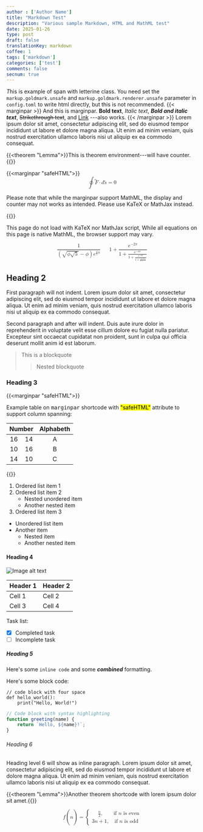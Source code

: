 ```yaml
---
author : ['Author Name']
title: "Markdown Test"
description: "Various sample Markdown, HTML and MathML test"
date: 2025-01-26
type: post
draft: false
translationKey: markdown
coffee: 1
tags: ['markdown']
categories: ['test']
comments: false
secnum: true
---
```


<span class="letterine"><i>T</i>his is example of span with letterine class.</span>
You need set the `markup.goldmark.unsafe` and `markup.goldmark.renderer.unsafe` parameter in `config.toml` to write html directly, but this is not recommended.
{{< marginpar >}}
And this is marginpar.
**Bold text**,
*Italic text*,
***Bold and italic text***,
~~Strikethrough text~~, and
[Link](https://example.com)
---also works.
{{< /marginpar >}}
Lorem ipsum dolor sit amet, consectetur adipiscing elit, sed do eiusmod tempor incididunt ut labore et dolore magna aliqua. Ut enim ad minim veniam, quis nostrud exercitation ullamco laboris nisi ut aliquip ex ea commodo consequat.

{{<theorem "Lemma">}}This is theorem environment---will have counter.{{</theorem>}}

{{<marginpar "safeHTML">}}
<math display="block">
  <semantics>
    <mrow><mstyle scriptlevel="0" displaystyle="true"><mo>∮</mo><mover accent="true"><mrow><mi>F</mi></mrow><mo>⃗</mo></mover><mo>⋅</mo><mi>d</mi><mover accent="true"><mrow><mi>s</mi></mrow><mo>⃗</mo></mover><mo>=</mo><mn>0</mn></mstyle></mrow>
    <annotation encoding="application/x-tex">\displaystyle \oint \vec{F} \cdot d\vec{s}=0</annotation>
  </semantics>
</math>
<p>Please note that while the marginpar support MathML, the display and counter may not works as intended. Please use KaTeX or MathJax instead.</p>
{{</marginpar>}}

This page do not load with KaTeX nor MathJax script,
While all equations on this page is native MathML, the browser support may vary.

<math class=textwidth display=block>
  <semantics>
    <mrow><mstyle scriptlevel="0" displaystyle="true"><mfrac><mrow><mn>1</mn></mrow><mrow><mo fence="true">(</mo><msqrt><mrow><mi>ϕ</mi><msqrt><mrow><mn>5</mn></mrow></msqrt></mrow></msqrt><mo>−</mo><mi>ϕ</mi><mo fence="true">)</mo><msup><mi>e</mi><mrow><mfrac><mn>2</mn><mn>5</mn></mfrac><mi>π</mi></mrow></msup></mrow></mfrac><mstyle><mspace width="0.1em"></mspace><mpadded width="0px"><mrow><mrow></mrow></mrow></mpadded><mpadded width="0px"><mrow><mrow></mrow></mrow></mpadded><mpadded width="0px"><mrow><mrow></mrow></mrow></mpadded><mspace width="1.5em"></mspace></mstyle><mn>1</mn><mo>+</mo><mfrac><mrow><msup><mi>e</mi><mrow><mo>−</mo><mn>2</mn><mi>π</mi></mrow></msup></mrow><mrow><mn>1</mn><mo>+</mo><mfrac><mrow><msup><mi>e</mi><mrow><mo>−</mo><mn>4</mn><mi>π</mi></mrow></msup></mrow><mrow><mn>1</mn><mo>+</mo><mfrac><mrow><msup><mi>e</mi><mrow><mo>−</mo><mn>6</mn><mi>π</mi></mrow></msup></mrow><mrow><mn>1</mn><mo>+</mo><mfrac><mrow><msup><mi>e</mi><mrow><mo>−</mo><mn>8</mn><mi>π</mi></mrow></msup></mrow><mrow><mn>1</mn><mo>+</mo><mo>⋯</mo></mrow></mfrac></mrow></mfrac></mrow></mfrac></mrow></mfrac></mstyle></mrow>
    <annotation encoding="application/x-tex">\displaystyle \frac{1}{\Bigl(\sqrt{\phi \sqrt{5}}-\phi\Bigr) e^{\frac25 \pi}} \equiv 1+\frac{e^{-2\pi}} {1+\frac{e^{-4\pi}} {1+\frac{e^{-6\pi}} {1+\frac{e^{-8\pi}} {1+\cdots} } } }</annotation>
  </semantics>
</math>

## Heading 2

First paragraph will not indent.
Lorem ipsum dolor sit amet, consectetur adipiscing elit, sed do eiusmod tempor incididunt ut labore et dolore magna aliqua. Ut enim ad minim veniam, quis nostrud exercitation ullamco laboris nisi ut aliquip ex ea commodo consequat.

Second paragraph and after will indent.
Duis aute irure dolor in reprehenderit in voluptate velit esse cillum dolore eu fugiat nulla pariatur. Excepteur sint occaecat cupidatat non proident, sunt in culpa qui officia deserunt mollit anim id est laborum.

> This is a blockquote
>> Nested blockquote

### Heading 3

{{<marginpar "safeHTML">}}
<p>Example table on <kbd>marginpar</kbd> shortcode with <mark>"safeHTML"</mark> attribute to support column spanning:</p>

<table style="text-align:center">
  <thead>
    <tr><th colspan=2>Number</th><th>Alphabeth</th>
  </tr>
  </thead>
  <tbody>
    <tr><td>16</td><td>14</td><td>A</td></tr>
    <tr><td>10</td><td>16</td><td>B</td></tr>
    <tr><td>14</td><td>10</td><td>C</td></tr>
  </tbody>
</table>
{{</marginpar>}}

1. Ordered list item 1
2. Ordered list item 2
   - Nested unordered item
   - Another nested item
3. Ordered list item 3

- Unordered list item
- Another item
  - Nested item
  - Another nested item

#### Heading 4

![Image alt text](https://upload.wikimedia.org/wikipedia/commons/thumb/6/65/Domestic_cat_sitting_by_door.jpg/640px-Domestic_cat_sitting_by_door.jpg)

| Header 1 | Header 2 |
|----------|----------|
| Cell 1   | Cell 2   |
| Cell 3   | Cell 4   |

Task list:
- [x] Completed task
- [ ] Incomplete task

##### Heading 5

Here's some `inline code` and some ***combined*** formatting.

Here's some block code:

    // code block with four space
    def hello_world():
        print("Hello, World!")

```js
// Code block with syntax highlighting
function greeting(name) {
    return `Hello, ${name}!`;
}
```

###### Heading 6

Heading level 6 will show as inline paragraph.
Lorem ipsum dolor sit amet, consectetur adipiscing elit, sed do eiusmod tempor incididunt ut labore et dolore magna aliqua. Ut enim ad minim veniam, quis nostrud exercitation ullamco laboris nisi ut aliquip ex ea commodo consequat.

{{<theorem "Lemma">}}Another theorem shortcode with lorem ipsum dolor sit amet.{{</theorem>}}

<math class=textwidth display=block>
  <semantics>
    <mrow><mstyle scriptlevel="0" displaystyle="true"><mi>f</mi><mo>(</mo><mi>n</mi><mo>)</mo><mo>=</mo><mrow><mo fence="true">{</mo><mtable><mtr><mtd><mstyle scriptlevel="0" displaystyle="false"><mrow><mfrac><mrow><mi>n</mi></mrow><mrow><mn>2</mn></mrow></mfrac><mo separator="true">,</mo></mrow></mstyle></mtd><mtd><mstyle scriptlevel="0" displaystyle="false"><mrow><mtext>if&nbsp;</mtext><mi>n</mi><mtext>&nbsp;is&nbsp;even</mtext></mrow></mstyle></mtd></mtr><mtr><mtd><mstyle scriptlevel="0" displaystyle="false"><mrow><mn>3</mn><mi>n</mi><mo>+</mo><mn>1</mn><mo separator="true">,</mo></mrow></mstyle></mtd><mtd><mstyle scriptlevel="0" displaystyle="false"><mrow><mtext>if&nbsp;</mtext><mi>n</mi><mtext>&nbsp;is&nbsp;odd</mtext></mrow></mstyle></mtd></mtr></mtable></mrow></mstyle></mrow>
    <annotation encoding="application/x-tex">\displaystyle f(n) = \begin{cases} \frac{n}{2}, &amp; \text{if } n\text{ is even} \\ 3n+1, &amp; \text{if } n\text{ is odd} \end{cases}</annotation>
  </semantics>
</math>
